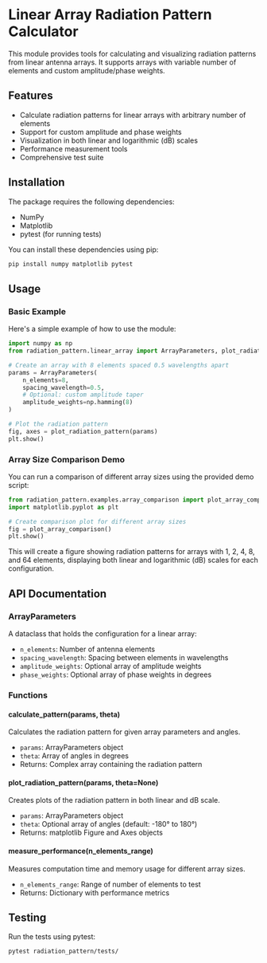 # Linear Array Radiation Pattern Calculator

This module provides tools for calculating and visualizing radiation patterns from linear antenna arrays. It supports arrays with variable number of elements and custom amplitude/phase weights.

## Features

- Calculate radiation patterns for linear arrays with arbitrary number of elements
- Support for custom amplitude and phase weights
- Visualization in both linear and logarithmic (dB) scales
- Performance measurement tools
- Comprehensive test suite

## Installation

The package requires the following dependencies:
- NumPy
- Matplotlib
- pytest (for running tests)

You can install these dependencies using pip:
```bash
pip install numpy matplotlib pytest
```

## Usage

### Basic Example

Here's a simple example of how to use the module:

```python
import numpy as np
from radiation_pattern.linear_array import ArrayParameters, plot_radiation_pattern

# Create an array with 8 elements spaced 0.5 wavelengths apart
params = ArrayParameters(
    n_elements=8,
    spacing_wavelength=0.5,
    # Optional: custom amplitude taper
    amplitude_weights=np.hamming(8)
)

# Plot the radiation pattern
fig, axes = plot_radiation_pattern(params)
plt.show()
```

### Array Size Comparison Demo

You can run a comparison of different array sizes using the provided demo script:

```python
from radiation_pattern.examples.array_comparison import plot_array_comparison
import matplotlib.pyplot as plt

# Create comparison plot for different array sizes
fig = plot_array_comparison()
plt.show()
```

This will create a figure showing radiation patterns for arrays with 1, 2, 4, 8, and 64 elements,
displaying both linear and logarithmic (dB) scales for each configuration.

## API Documentation

### ArrayParameters

A dataclass that holds the configuration for a linear array:

- `n_elements`: Number of antenna elements
- `spacing_wavelength`: Spacing between elements in wavelengths
- `amplitude_weights`: Optional array of amplitude weights
- `phase_weights`: Optional array of phase weights in degrees

### Functions

#### calculate_pattern(params, theta)

Calculates the radiation pattern for given array parameters and angles.

- `params`: ArrayParameters object
- `theta`: Array of angles in degrees
- Returns: Complex array containing the radiation pattern

#### plot_radiation_pattern(params, theta=None)

Creates plots of the radiation pattern in both linear and dB scale.

- `params`: ArrayParameters object
- `theta`: Optional array of angles (default: -180° to 180°)
- Returns: matplotlib Figure and Axes objects

#### measure_performance(n_elements_range)

Measures computation time and memory usage for different array sizes.

- `n_elements_range`: Range of number of elements to test
- Returns: Dictionary with performance metrics

## Testing

Run the tests using pytest:

```bash
pytest radiation_pattern/tests/
```